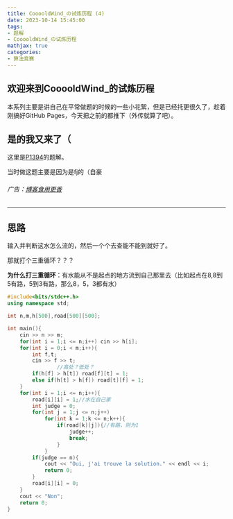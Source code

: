 ```yaml
---
title: CooooldWind_の试炼历程 (4)
date: 2023-10-14 15:45:00
tags: 
- 题解
- CooooldWind_の试炼历程
mathjax: true
categories:
- 算法竞赛
---
```


## 欢迎来到CooooldWind_的试炼历程

本系列主要是讲自己在平常做题的时候的一些小花絮，但是已经托更很久了，趁着刚搞好GitHub Pages，今天把之前的都推下（外传就算了吧）。

## 是的我又来了（

这里是[P1394](https://www.luogu.com.cn/problem/P1394)的题解。

当时做这题主要是因为是fj的（自豪

###### 广告：[博客食用更香](https://www.luogu.com.cn/blog/747369/ColdWind-Growing-4)

---

## 思路

输入并判断这水怎么流的，然后一个个去查能不能到就好了。

那就打个三重循环？？？

**为什么打三重循环**：有水能从不是起点的地方流到自己那里去（比如起点在8,8到5有路，5到3有路，那么8，5，3都有水）

```cpp
#include<bits/stdc++.h>
using namespace std;

int n,m,h[500],road[500][500];

int main(){
	cin >> n >> m;
	for(int i = 1;i <= n;i++) cin >> h[i];
	for(int i = 0;i < m;i++){
		int f,t;
		cin >> f >> t;
                //高处？低处？
		if(h[f] > h[t]) road[f][t] = 1;
		else if(h[t] > h[f]) road[t][f] = 1;
	}
	for(int i = 1;i <= n;i++){
		road[i][i] = 1;//水在自己家
		int judge = 0;
		for(int j = 1;j <= n;j++)
			for(int k = 1;k <= n;k++){
				if(road[k][j]){//有路，则为1
					judge++;
					break;
				}
			}		
		if(judge == n){
			cout << "Oui, j'ai trouve la solution." << endl << i;
			return 0;
		}
		road[i][i] = 0;
	}
	cout << "Non";
	return 0;
}
```